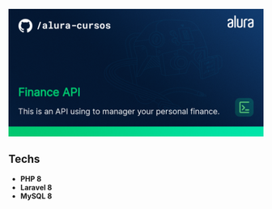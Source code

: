 ![Template](/public/img/thumb-finance-api.png?raw=true)

## Techs

- **PHP 8**
- **Laravel 8**
- **MySQL 8**
